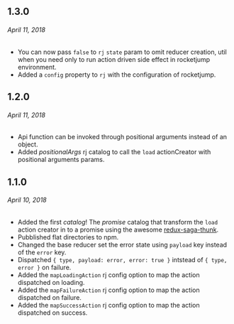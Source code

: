 ## 1.3.0
###### *April 11, 2018*
- You can now pass `false` to `rj` `state` param to omit reducer creation, util when you need only to
run action driven side effect in rocketjump environment.
- Added a `config` property to `rj` with the configuration of rocketjump.

## 1.2.0
###### *April 11, 2018*
- Api function can be invoked through positional arguments instead of an object.
- Added *positionalArgs* rj catalog to call the `load` actionCreator with positional arguments params.

## 1.1.0
###### *April 10, 2018*
- Added the first *catalog*! The *promise* catalog that transform the `load` action creator in to a promise using
 the awesome [redux-saga-thunk](https://github.com/diegohaz/redux-saga-thunk).
- Pubblished flat directories to npm.
- Changed the base reducer set the error state using `payload` key instead of the `error` key.
- Dispatched `{ type, payload: error, error: true }` intstead of `{ type, error }` on failure.
- Added the `mapLoadingAction` rj config option to map the action dispatched on loading.
- Added the `mapFailureAction` rj config option to map the action dispatched on failure.
- Added the `mapSuccessAction` rj config option to map the action dispatched on success.
